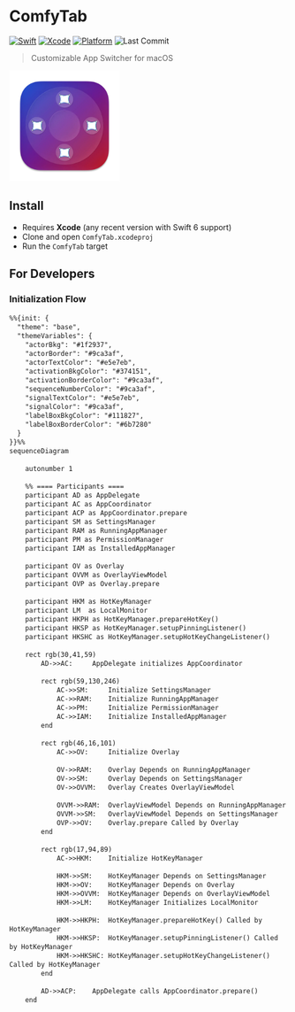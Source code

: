 # ComfyTab

[![Swift](https://img.shields.io/badge/Swift-6.0.3-orange)](https://swift.org)
[![Xcode](https://img.shields.io/badge/Xcode-16.4-blue)](https://developer.apple.com/xcode/)
[![Platform](https://img.shields.io/badge/Platform-macOS-lightgrey)](https://apple.com/macos/)
![Last Commit](https://img.shields.io/github/last-commit/aryanrogye/ComfyTab)

> Customizable App Switcher for macOS

<img src="Assets/ComfyTabLogo.png" alt="ComfyTab Logo" width="200"/>

## Install
- Requires **Xcode** (any recent version with Swift 6 support)
- Clone and open `ComfyTab.xcodeproj`
- Run the `ComfyTab` target

## For Developers

### Initialization Flow

```mermaid
%%{init: {
  "theme": "base",
  "themeVariables": {
    "actorBkg": "#1f2937",
    "actorBorder": "#9ca3af",
    "actorTextColor": "#e5e7eb",
    "activationBkgColor": "#374151",
    "activationBorderColor": "#9ca3af",
    "sequenceNumberColor": "#9ca3af",
    "signalTextColor": "#e5e7eb",
    "signalColor": "#9ca3af",
    "labelBoxBkgColor": "#111827",
    "labelBoxBorderColor": "#6b7280"
  }
}}%%
sequenceDiagram

    autonumber 1
 
    %% ==== Participants ====
    participant AD as AppDelegate
    participant AC as AppCoordinator
    participant ACP as AppCoordinator.prepare
    participant SM as SettingsManager
    participant RAM as RunningAppManager
    participant PM as PermissionManager
    participant IAM as InstalledAppManager

    participant OV as Overlay
    participant OVVM as OverlayViewModel
    participant OVP as Overlay.prepare

    participant HKM as HotKeyManager
    participant LM  as LocalMonitor
    participant HKPH as HotKeyManager.prepareHotKey()
    participant HKSP as HotKeyManager.setupPinningListener()
    participant HKSHC as HotKeyManager.setupHotKeyChangeListener()
    
    rect rgb(30,41,59)
        AD->>AC:     AppDelegate initializes AppCoordinator

        rect rgb(59,130,246)
            AC->>SM:     Initialize SettingsManager
            AC->>RAM:    Initialize RunningAppManager
            AC->>PM:     Initialize PermissionManager
            AC->>IAM:    Initialize InstalledAppManager
        end

        rect rgb(46,16,101)
            AC->>OV:     Initialize Overlay

            OV->>RAM:    Overlay Depends on RunningAppManager
            OV->>SM:     Overlay Depends on SettingsManager
            OV->>OVVM:   Overlay Creates OverlayViewModel

            OVVM->>RAM:  OverlayViewModel Depends on RunningAppManager
            OVVM->>SM:   OverlayViewModel Depends on SettingsManager
            OVP->>OV:    Overlay.prepare Called by Overlay
        end

        rect rgb(17,94,89)
            AC->>HKM:    Initialize HotKeyManager

            HKM->>SM:    HotKeyManager Depends on SettingsManager
            HKM->>OV:    HotKeyManager Depends on Overlay
            HKM->>OVVM:  HotKeyManager Depends on OverlayViewModel
            HKM->>LM:    HotKeyManager Initializes LocalMonitor
            
            HKM->>HKPH:  HotKeyManager.prepareHotKey() Called by HotKeyManager
            HKM->>HKSP:  HotKeyManager.setupPinningListener() Called by HotKeyManager
            HKM->>HKSHC: HotKeyManager.setupHotKeyChangeListener() Called by HotKeyManager
        end

        AD->>ACP:    AppDelegate calls AppCoordinator.prepare()
    end

```
